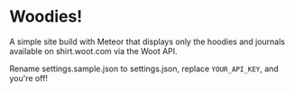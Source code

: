 Woodies!
========

A simple site build with Meteor that displays only the hoodies and journals available on shirt.woot.com via the Woot API.

Rename settings.sample.json to settings.json, replace `YOUR_API_KEY`, and you're off!
